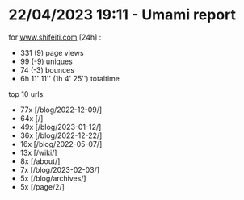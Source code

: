 # 22/04/2023 19:11 - Umami report
for www.shifeiti.com [24h] :

 - 331 (9) page views
 - 99 (-9) uniques
 - 74 (-3) bounces
 - 6h 11' 11'' (1h 4' 25'') totaltime


top 10 urls:
 - 77x [/blog/2022-12-09/]
 - 64x [/]
 - 49x [/blog/2023-01-12/]
 - 36x [/blog/2022-12-22/]
 - 16x [/blog/2022-05-07/]
 - 13x [/wiki/]
 - 8x [/about/]
 - 7x [/blog/2023-02-03/]
 - 5x [/blog/archives/]
 - 5x [/page/2/]


